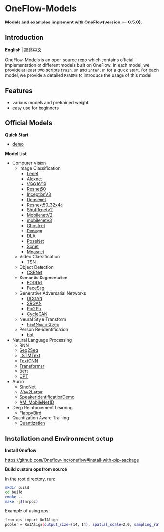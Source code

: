 # OneFlow-Models
**Models and examples implement with OneFlow(version >= 0.5.0).**

## Introduction
**English** | [简体中文](/README_zh-CN.md)

OneFlow-Models is an open source repo which contains official implementation of different models built on OneFlow. In each model, we provide at least two scripts `train.sh` and `infer.sh` for a quick start. For each model, we provide a detailed `README` to introduce the usage of this model.

## Features
- various models and pretrained weight
- easy use for beginners

## Official Models
**Quick Start**

- [demo](/demo/)

**Model List**

- Computer Vision
  - Image Classification
    * [Lenet](Demo/quick_start_demo_lenet)
    * [Alexnet](Vision/classification/image/alexnet)
    * [VGG16/19](Vision/classification/image/vgg)
    * [Resnet50](Vision/classification/image/resnet50)
    * [InceptionV3](Vision/classification/image/inception_v3)
    * [Densenet](Vision/classification/image/densenet)
    * [Resnext50_32x4d](Vision/classification/image/resnext50_32x4d)
    * [Shufflenetv2](Vision/classification/image/shufflenetv2)
    * [MobilenetV2](Vision/classification/image/mobilenetv2)
    * [mobilenetv3](Vision/classification/image/mobilenetv3)
    * [Ghostnet](Vision/classification/image/ghostnet)
    * [Repvgg](Vision/classification/image/repvgg)
    * [DLA](Vision/classification/image/DLA)
    * [PoseNet](Vision/classification/image/poseNet)
    * [Scnet](Vision/classification/image/scnet)
    * [Mnasnet](Vision/classification/image/mnasnet)
  - Video Classification
    * [TSN](Vision/classification/video/TSN)
  - Object Detection
    * [CSRNet](Vision/detection/CSRNet)
  - Semantic Segmentation
    * [FODDet](Vision/segmentation/FODDet)
    * [FaceSeg](Vision/segmentation/FaceSeg)
  - Generative Adversarial Networks
    * [DCGAN](Vision/gan/DCGAN)
    * [SRGAN](Vision/gan/SRGAN)
    * [Pix2Pix](Vision/gan/pix2pix)
    * [CycleGAN](Vision/gan/cycleGAN)
  - Neural Style Transform
    * [FastNeuralStyle](Vision/style_transform/fast_neural_style)
  - Person Re-identification
    * [bot](Vision/reid/bot)
- Natural Language Processing
  * [RNN](NLP/rnn)
  * [Seq2Seq](NLP/seq2seq)
  * [LSTMText](NLP/LSTMText)
  * [TextCNN](NLP/TextCNN)
  * [Transformer](NLP/Transformer)
  * [Bert](NLP/bert-oneflow)
  * [CPT](NLP/CPT)
- Audio
  * [SincNet](Audio/SincNet)
  * [Wav2Letter](Audio/Wav2Letter)
  * [SpeakerIdentificationDemo](Audio/speaker_identification_demo)
  * [AM_MobileNet1D](Audio/AM_MobileNet1D)
- Deep Reinforcement Learning
  * [FlappyBird](DeepReinforcementLearning/FlappyBird)
- Quantization Aware Training
  * [Quantization](Quantization)

## Installation and Environment setup
**Install Oneflow**

https://github.com/Oneflow-Inc/oneflow#install-with-pip-package

**Build custom ops from source**

In the root directory, run:
```bash
mkdir build
cd build
cmake ..
make -j$(nrpoc)
```
Example of using ops:
```bash
from ops import RoIAlign
pooler = RoIAlign(output_size=(14, 14), spatial_scale=2.0, sampling_ratio=2)
```

